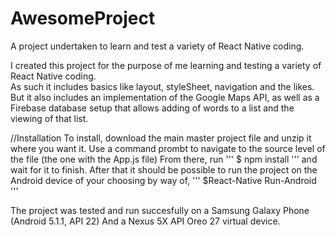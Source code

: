 # AwesomeProject
A project undertaken to learn and test a variety of React Native coding. 

I created this project for the purpose of me learning and testing a variety of React Native coding.  
As such it includes basics like layout, styleSheet, navigation and the likes. 
But it also includes an implementation of the Google Maps API,
as well as a Firebase database setup that allows adding of words to a list and the viewing of that list. 

//Installation
To install, download the main master project file and unzip it where you want it. 
Use a command prombt to navigate to the source level of the file (the one with the App.js file)
From there, run 
'''
$ npm install
''' 
and wait for it to finish. 
After that it should be possible to run the project on the Android device of your choosing by way of, 
'''
$React-Native Run-Android
'''

The project was tested and run succesfully on a Samsung Galaxy Phone (Android 5.1.1, API 22)
And a Nexus 5X API Oreo 27 virtual device. 
